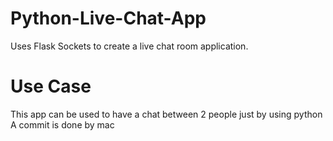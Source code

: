 # Python-Live-Chat-App
Uses Flask Sockets to create a live chat room application.

# Use Case
This app can be used to have a chat between 2 people just by using python
A commit is done by mac
